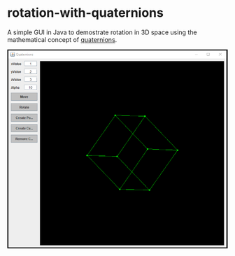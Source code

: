 # rotation-with-quaternions

 A simple GUI in Java to demostrate rotation in 3D space using the mathematical concept of [quaternions](https://en.wikipedia.org/wiki/Quaternion).
 
![alt text](https://github.com/BjoernLuig/rotation-with-quaternions/blob/main/example.PNG?raw=true)

